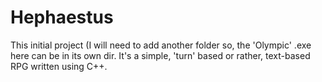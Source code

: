 # Hephaestus

This initial project (I will need to add another folder so, the 'Olympic' .exe here can be in its own dir.
It's a simple, 'turn' based or rather, text-based RPG written using C++.
